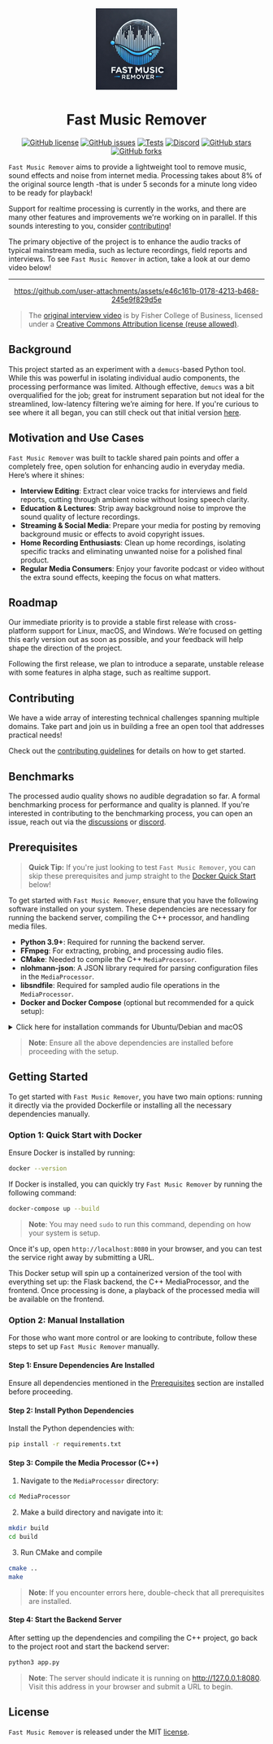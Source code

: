 <div align="center">

<img src="docs/images/logo.jpg" alt="Fast Music Remover Logo" width="160">

# Fast Music Remover

</div>

<div align="center">

  [![GitHub license](https://img.shields.io/github/license/omeryusufyagci/fast-music-remover)](https://github.com/omeryusufyagci/fast-music-remover/blob/main/LICENSE)
  [![GitHub issues](https://img.shields.io/github/issues/omeryusufyagci/fast-music-remover?color=yellow)](https://github.com/omeryusufyagci/fast-music-remover/issues)
  [![Tests](https://img.shields.io/github/actions/workflow/status/omeryusufyagci/fast-music-remover/build_test_and_format_core.yml?label=Linux&logo=linux&style=flat-square&color=success)](https://github.com/omeryusufyagci/fast-music-remover/actions/workflows/build_test_and_format_core.yml)
  [![Discord](https://img.shields.io/discord/1291805536911622265?label=&logo=discord&logoColor=white&color=7289DA&style=flat-square)](https://discord.gg/xje3PQTEYp)
  [![GitHub stars](https://img.shields.io/github/stars/omeryusufyagci/fast-music-remover?style=social)](https://github.com/omeryusufyagci/fast-music-remover/stargazers)
  [![GitHub forks](https://img.shields.io/github/forks/omeryusufyagci/fast-music-remover?style=social)](https://github.com/omeryusufyagci/fast-music-remover/network/members)

</div>

`Fast Music Remover` aims to provide a lightweight tool to remove music, sound effects and noise from internet media. Processing takes about 8% of the original source length -that is under 5 seconds for a minute long video to be ready for playback! 

Support for realtime processing is currently in the works, and there are many other features and improvements we're working on in parallel. If this sounds interesting to you, consider [contributing](CONTRIBUTING.md)!

The primary objective of the project is to enhance the audio tracks of typical mainstream media, such as lecture recordings, field reports and interviews. To see `Fast Music Remover` in action, take a look at our demo video below!

---

<div align="center">

https://github.com/user-attachments/assets/e46c161b-0178-4213-b468-245e9f829d5e

</div>

> The [original interview video](https://www.youtube.com/watch?v=aujFci9AuXE) is by Fisher College of Business, licensed under a [Creative Commons Attribution license (reuse allowed)](https://support.google.com/youtube/answer/2797468?hl=en).


## Background

This project started as an experiment with a `demucs`-based Python tool. While this was powerful in isolating individual audio components, the processing performance was limited. Although effective, `demucs` was a bit overqualified for the job; great for instrument separation but not ideal for the streamlined, low-latency filtering we’re aiming for here. If you're curious to see where it all began, you can still check out that initial version [here](https://github.com/omeryusufyagci/music-remover).

## Motivation and Use Cases

`Fast Music Remover` was built to tackle shared pain points and offer a completely free, open solution for enhancing audio in everyday media. Here’s where it shines:

* **Interview Editing**: Extract clear voice tracks for interviews and field reports, cutting through ambient noise without losing speech clarity.
* **Education & Lectures**: Strip away background noise to improve the sound quality of lecture recordings.
* **Streaming & Social Media**: Prepare your media for posting by removing background music or effects to avoid copyright issues.
* **Home Recording Enthusiasts**: Clean up home recordings, isolating specific tracks and eliminating unwanted noise for a polished final product.
* **Regular Media Consumers**: Enjoy your favorite podcast or video without the extra sound effects, keeping the focus on what matters.

## Roadmap

Our immediate priority is to provide a stable first release with cross-platform support for Linux, macOS, and Windows. We’re focused on getting this early version out as soon as possible, and your feedback will help shape the direction of the project.

Following the first release, we plan to introduce a separate, unstable release with some features in alpha stage, such as realtime support.

## Contributing

We have a wide array of interesting technical challenges spanning multiple domains. Take part and join us in building a free an open tool that addresses practical needs! 

Check out the [contributing guidelines](CONTRIBUTING.md) for details on how to get started.

## Benchmarks

The processed audio quality shows no audible degradation so far. A formal benchmarking process for performance and quality is planned. If you're interested in contributing to the benchmarking process, you can open an issue, reach out via the [discussions](https://github.com/omeryusufyagci/fast-music-remover/discussions) or [discord](https://discord.gg/xje3PQTEYp).

## Prerequisites

> **Quick Tip:** If you're just looking to test `Fast Music Remover`, you can skip these prerequisites and jump straight to the [Docker Quick Start](#option-1-quick-start-with-docker) below!

To get started with `Fast Music Remover`, ensure that you have the following software installed on your system. These dependencies are necessary for running the backend server, compiling the C++ processor, and handling media files.

- **Python 3.9+**: Required for running the backend server.
- **FFmpeg**: For extracting, probing, and processing audio files.
- **CMake**: Needed to compile the C++ `MediaProcessor`.
- **nlohmann-json**: A JSON library required for parsing configuration files in the `MediaProcessor`.
- **libsndfile**: Required for sampled audio file operations in the `MediaProcessor`.
- **Docker and Docker Compose** (optional but recommended for a quick setup):

<details>
  <summary>Click here for installation commands for Ubuntu/Debian and macOS</summary>

  ### Installation Commands

  **FFmpeg**:
  - **On Ubuntu/Debian**: 
    ```sh
    sudo apt update
    sudo apt install ffmpeg
    ```
  - **On macOS**:
    ```sh
    brew install ffmpeg
    ```

    After installing FFmpeg, ensure the correct path is set in the `config.json` file. By default, it is set to `/usr/bin/ffmpeg`. If you are using macOS and installed FFmpeg via Homebrew, update the path in `config.json` to:

    ```json
    "ffmpeg_path": "/opt/homebrew/bin/ffmpeg"
    ```

  **CMake**:
  - **On Ubuntu/Debian**: 
    ```sh
    sudo apt update
    sudo apt install cmake
    ```
  - **On macOS**:
    ```sh
    brew install cmake
    ```

  **nlohmann-json**:
  - **On Ubuntu/Debian**: 
    ```sh
    sudo apt update
    sudo apt install nlohmann-json3-dev
    ```
  - **On macOS**:
    ```sh
    brew install nlohmann-json
    ```

  **libsndfile**:
  - **On Ubuntu/Debian**: 
    ```sh
    sudo apt update
    sudo apt install libsndfile1-dev
    ```
  - **On macOS**:
    ```sh
    brew install libsndfile
    ```

  **Docker and Docker Compose**:
  - **On Ubuntu**:
    ```sh
    sudo apt install docker.io docker-compose
    ```
  - **On macOS**:
    ```sh
    brew install docker
    brew install docker-compose
    ```

</details>

> **Note**: Ensure all the above dependencies are installed before proceeding with the setup.

## Getting Started

To get started with `Fast Music Remover`, you have two main options: running it directly via the provided Dockerfile or installing all the necessary dependencies manually.

### Option 1: Quick Start with Docker

Ensure Docker is installed by running:
```sh
docker --version
```

If Docker is installed, you can quickly try `Fast Music Remover` by running the following command:
```sh
docker-compose up --build
```
> **Note**: You may need `sudo` to run this command, depending on how your system is setup.

Once it's up, open `http://localhost:8080` in your browser, and you can test the service right away by submitting a URL.

This Docker setup will spin up a containerized version of the tool with everything set up: the Flask backend, the C++ MediaProcessor, and the frontend. Once processing is done, a playback of the processed media will be available on the frontend.

### Option 2: Manual Installation

For those who want more control or are looking to contribute, follow these steps to set up `Fast Music Remover` manually.

#### Step 1: Ensure Dependencies Are Installed

Ensure all dependencies mentioned in the [Prerequisites](#prerequisites) section are installed before proceeding.

#### Step 2: Install Python Dependencies

Install the Python dependencies with:
```sh
pip install -r requirements.txt
```
#### Step 3: Compile the Media Processor (C++)

1. Navigate to the `MediaProcessor` directory:
```sh
cd MediaProcessor
```

2. Make a build directory and navigate into it:

```sh
mkdir build
cd build
```
3. Run CMake and compile
```sh
cmake ..
make
```
> **Note**: If you encounter errors here, double-check that all prerequisites are installed.

#### Step 4: Start the Backend Server

After setting up the dependencies and compiling the C++ project, go back to the project root and start the backend server:
```sh
python3 app.py 
```
> **Note**: The server should indicate it is running on http://127.0.0.1:8080. Visit this address in your browser and submit a URL to begin.

## License

`Fast Music Remover` is released under the MIT [license](LICENSE).
